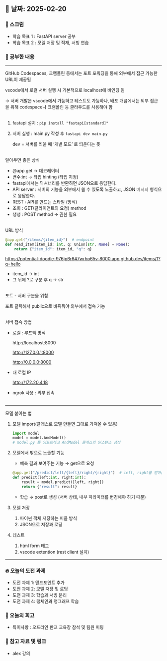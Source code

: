 ## 📅 날짜: 2025-02-20

### 💬 스크럼
- 학습 목표 1 : FastAPI server 공부
- 학습 목표 2 : 모델 저장 및 적재, 서빙 연습
  
### 📒 공부한 내용
---
GitHub Codespaces, 크램폴린 등에서는 포트 포워딩을 통해 외부에서 접근 가능한 URL이 제공됨

vscode에서 로컬 서버 실행 시 기본적으로 localhost에 바인딩 됨

→ 서버 개발은 vscode에서 가능하고 테스트도 가능하나, 배포 개념에서는 외부 접근을 위해 codespace나 크램폴린 등 클라우드를 사용해야 함
<br><br>
1. fastapi 설치 : `pip install "fastapi[standard]"`
2. 서버 실행 : main.py 작성 후 `fastapi dev main.py` 
    
    dev = 서버를 띄울 때 ‘개발 모드’ 로 띄운다는 뜻<br><br>
    

알아두면 좋은 상식

- @app.get → 데코레이터
- 변수:int → 타입 hinting (타입 지정)
- fastapi에서는 딕셔너리를 반환하면 JSON으로 응답한다.
- API server : 서버의 기능을 외부에서 쓸 수 있도록 노출하고, JSON 메시지 형식으로 응답한다.
- REST : API를 만드는 스타일 (방식)
- 조회 : GET(클라이언트의 요청) method
- 생성 : POST method  → 권한 필요<br><br>

URL 방식

```python
@app.get("/items/{item_id}")  # endpoint
def read_item(item_id: int, q: Union[str, None] = None):
    return {"item_id": item_id, "q": q}
```

https://potential-doodle-976jp6r647wrhp65v-8000.app.github.dev/items/1?q=hello

- item_id → int
- 그 뒤에 ?로 구분 후 q → str<br><br>

포트 - 서버 구분을 위함

포트 클릭해서 public으로 바꿔줘야 외부에서 접속 가능<br><br>

서버 접속 방법

- 로컬 : 루프백 방식
    
    http://localhost:8000
    
    http://127.0.0.1:8000 
    
    http://0.0.0.0:8000 
    
- 내 로컬 IP
    
    http://172.20.4.18 
    
- ngrok 사용 : 외부 접속<br><br>

---

모델 붙이는 법

1. 모델 import(클래스로 모델 만들면 그대로 가져올 수 있음)
    
    ```python
    import model
    model = model.AndModel() 
    # model.py 를 임포트하고 AndModel 클래스의 인스턴스 생성
    ```
    
2. 모델에서 밖으로 노출할 기능
    - 예측 결과 보여주는 기능 → get으로 요청
    
    ```python
    @app.get("/predict/left/{left}/right/{right}")  # left, right를 받아옴 (input_data 형식이 [0,0]부터 [1,1]이기 때문)
    def predict(left:int, right:int):
        result = model.predict([left, right])
        return {"result": result}
    ```
    
    - 학습 → post로 생성 (서버 상태, 내부 파라미터를 변경해야 하기 때문)
3. 모델 저장
    1. 파이썬 객체 저장하는 피클 방식
    2. JSON으로 저장과 로딩
4. 테스트
    1. html form 태그
    2. vscode extention (rest client 설치)

---

### 🔥 오늘의 도전 과제
- 도전 과제 1: 앤드포인트 추가
- 도전 과제 2: 모델 저장 및 로딩
- 도전 과제 3: 학습과 서빙 분리
- 도전 과제 4: 랭체인과 랭그래프 학습
  
### 💭 오늘의 회고
- 특이사항 : 오프라인 판교 교육장 참석 및 팀원 미팅
  
### 📁 참고 자료 및 링크
- alex 강의
